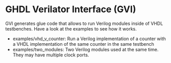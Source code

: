 # GHDL Verilator Interface (GVI)

GVI generates glue code that allows to run Verilog modules inside of VHDL testbenches. Have a look at the examples to see how it works.

 - examples/vhd_v_counter: Run a Verilog implementation of a counter with a VHDL implementation of the same counter in the same testbench
 - examples/two_modules: Two Verilog modules used at the same time. They may have multiple clock ports.
  